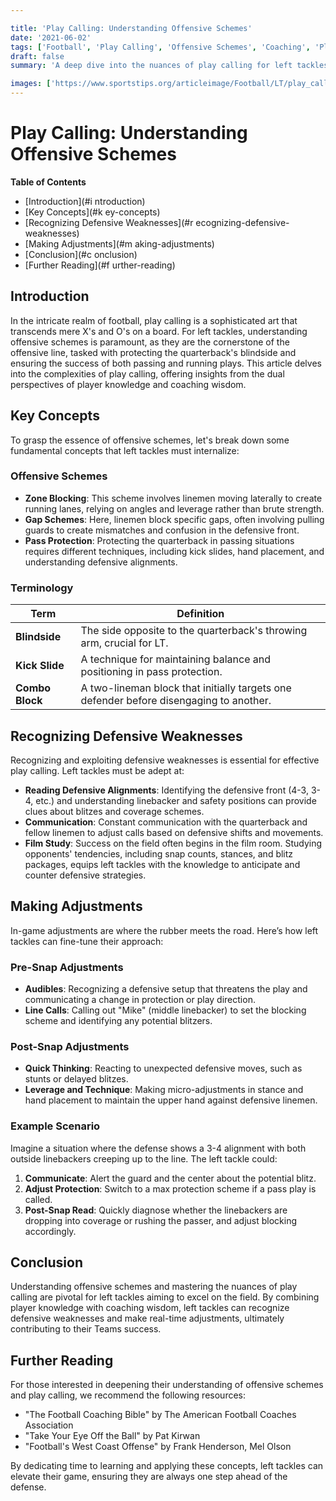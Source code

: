 ```yaml
---

title: 'Play Calling: Understanding Offensive Schemes'
date: '2021-06-02'
tags: ['Football', 'Play Calling', 'Offensive Schemes', 'Coaching', 'Player Knowledge', 'Left Tackle', 'Strategy', 'Offense', 'Defensive Recognition']
draft: false
summary: 'A deep dive into the nuances of play calling for left tackles, focusing on offensive schemes, defensive recognition, and in-game adjustments.'

images: ['https://www.sportstips.org/articleimage/Football/LT/play_calling_understanding_offensive_schemes.webp']
---
```


# Play Calling: Understanding Offensive Schemes

**Table of Contents**
- [Introduction](#i   ntroduction)
- [Key Concepts](#k   ey-concepts)
- [Recognizing Defensive Weaknesses](#r   ecognizing-defensive-weaknesses)
- [Making Adjustments](#m   aking-adjustments)
- [Conclusion](#c   onclusion)
- [Further Reading](#f   urther-reading)

## Introduction

In the intricate realm of football, play calling is a sophisticated art that transcends mere X's and O's on a board. For left tackles, understanding offensive schemes is paramount, as they are the cornerstone of the offensive line, tasked with protecting the quarterback's blindside and ensuring the success of both passing and running plays. This article delves into the complexities of play calling, offering insights from the dual perspectives of player knowledge and coaching wisdom.

## Key Concepts

To grasp the essence of offensive schemes, let's break down some fundamental concepts that left tackles must internalize:

### Offensive Schemes

- **Zone Blocking**: This scheme involves linemen moving laterally to create running lanes, relying on angles and leverage rather than brute strength.
- **Gap Schemes**: Here, linemen block specific gaps, often involving pulling guards to create mismatches and confusion in the defensive front.
- **Pass Protection**: Protecting the quarterback in passing situations requires different techniques, including kick slides, hand placement, and understanding defensive alignments.

### Terminology

| Term           | Definition                                                             |
|----------------|------------------------------------------------------------------------|
| **Blindside**  | The side opposite to the quarterback's throwing arm, crucial for LT.  |
| **Kick Slide** | A technique for maintaining balance and positioning in pass protection.|
| **Combo Block**| A two-lineman block that initially targets one defender before disengaging to another.|

## Recognizing Defensive Weaknesses

Recognizing and exploiting defensive weaknesses is essential for effective play calling. Left tackles must be adept at:

- **Reading Defensive Alignments**: Identifying the defensive front (4-3, 3-4, etc.) and understanding linebacker and safety positions can provide clues about blitzes and coverage schemes.
- **Communication**: Constant communication with the quarterback and fellow linemen to adjust calls based on defensive shifts and movements.
- **Film Study**: Success on the field often begins in the film room. Studying opponents' tendencies, including snap counts, stances, and blitz packages, equips left tackles with the knowledge to anticipate and counter defensive strategies.

## Making Adjustments

In-game adjustments are where the rubber meets the road. Here’s how left tackles can fine-tune their approach:

### Pre-Snap Adjustments

- **Audibles**: Recognizing a defensive setup that threatens the play and communicating a change in protection or play direction.
- **Line Calls**: Calling out "Mike" (middle linebacker) to set the blocking scheme and identifying any potential blitzers.

### Post-Snap Adjustments

- **Quick Thinking**: Reacting to unexpected defensive moves, such as stunts or delayed blitzes.
- **Leverage and Technique**: Making micro-adjustments in stance and hand placement to maintain the upper hand against defensive linemen.

### Example Scenario

Imagine a situation where the defense shows a 3-4 alignment with both outside linebackers creeping up to the line. The left tackle could:
1. **Communicate**: Alert the guard and the center about the potential blitz.
2. **Adjust Protection**: Switch to a max protection scheme if a pass play is called.
3. **Post-Snap Read**: Quickly diagnose whether the linebackers are dropping into coverage or rushing the passer, and adjust blocking accordingly.

## Conclusion

Understanding offensive schemes and mastering the nuances of play calling are pivotal for left tackles aiming to excel on the field. By combining player knowledge with coaching wisdom, left tackles can recognize defensive weaknesses and make real-time adjustments, ultimately contributing to their Teams success.

## Further Reading

For those interested in deepening their understanding of offensive schemes and play calling, we recommend the following resources:
- "The Football Coaching Bible" by The American Football Coaches Association
- "Take Your Eye Off the Ball" by Pat Kirwan
- "Football's West Coast Offense" by Frank Henderson, Mel Olson

By dedicating time to learning and applying these concepts, left tackles can elevate their game, ensuring they are always one step ahead of the defense.
```

